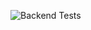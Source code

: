 ![Backend Tests](https://github.com/AtharvaRasal/Django-react/actions/workflows/backend-tests.yml/badge.svg)
